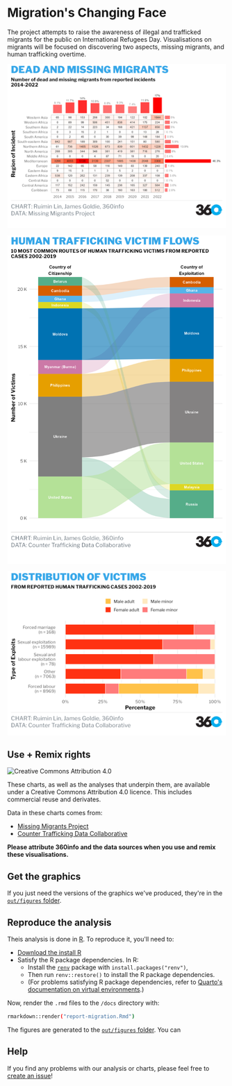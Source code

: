 # Migration's Changing Face

The project attempts to raise the awareness of illegal and trafficked migrants for the public on International Refugees Day. Visualisations on migrants will be focused on discovering two aspects, missing migrants, and human trafficking overtime. 

![Code in analysis-missing_migrants.qmd](out/figures/migrantsheatmap.png)

![Code in analysis-human_trafficking.qmd](out/figures/victimflows.png)

![Code in analysis-human_trafficking.qmd](out/figures/victimdistributions.png)

## Use + Remix rights

![[Creative Commons Attribution 4.0](https://creativecommons.org/licenses/by/4.0)](https://mirrors.creativecommons.org/presskit/buttons/80x15/png/by.png)

These charts, as well as the analyses that underpin them, are available under a Creative Commons Attribution 4.0 licence. This includes commercial reuse and derivates.

<!-- Do any of the data sources fall under a different licence? If so, describe the licence and which parts of the data fall under it here! if most of it does, change the above and replace LICENCE.md too -->

Data in these charts comes from:

- [Missing Migrants Project](https://missingmigrants.iom.int/) 
- [Counter Trafficking Data Collaborative](https://www.ctdatacollaborative.org/dataset/resource/511adcb7-b1a2-4cc7-bf2f-0960d43a49cc) 

**Please attribute 360info and the data sources when you use and remix these visualisations.**

## Get the graphics

If you just need the versions of the graphics we've produced, they're in the [`out/figures` folder](./out/figures).

## Reproduce the analysis

Theis analysis is done in [R](https://r-project,.org). To reproduce it, you'll need to:

- [Download the install R](https://www.r-project.org)
- Satisfy the R package dependencies. In R:
  * Install the [`renv`](https://rstudio.github.io/renv) package with `install.packages("renv")`,
  * Then run `renv::restore()` to install the R package dependencies.
  * (For problems satisfying R package dependencies, refer to [Quarto's documentation on virtual environments](https://quarto.org/docs/projects/virtual-environments.html).)

Now, render the `.rmd` files to the `/docs` directory with:

```sh
rmarkdown::render("report-migration.Rmd")
```

The figures are generated to the [`out/figures` folder](./out/figures). You can 

## Help

<!-- replace `report-template` with the name of this repo in the link below  -->

If you find any problems with our analysis or charts, please feel free to [create an issue](https://github.com/360-info/internship-migration/issues/new)!

